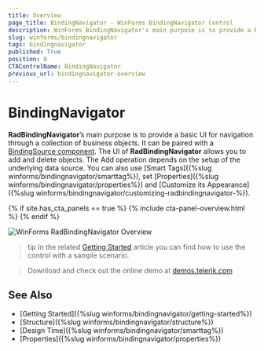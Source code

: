 ```yaml
---
title: Overview
page_title: BindingNavigator - WinForms BindingNavigator Control
description: WinForms BindingNavigator's main purpose is to provide a basic UI for navigation through a collection of business objects.
slug: winforms/bindingnavigator
tags: bindingnavigator
published: True
position: 0
CTAControlName: BindingNavigator
previous_url: bindingnavigator-overview
---
```


# BindingNavigator

__RadBindingNavigator__’s main purpose is to provide a basic UI for navigation through a collection of business objects. It can be paired with a [BindingSource component](http://msdn.microsoft.com/en-us/library/system.windows.forms.bindingsource%28v=vs.110%29.aspx). The UI of __RadBindingNavigator__ allows you to add and delete objects. The Add operation depends on the setup of the underlying data source. You can also use [Smart Tags]({%slug winforms/bindingnavigator/smarttag%}), set [Properties]({%slug winforms/bindingnavigator/properties%}) and [Customize its Appearance]({%slug winforms/bindingnavigator/customizing-radbindingnavigator-%}).

{% if site.has_cta_panels == true %}
{% include cta-panel-overview.html %}
{% endif %}

![WinForms RadBindingNavigator Overview](images/bindingnavigator-overview001.png)

>tip In the related [Getting Started](https://docs.telerik.com/devtools/winforms/controls/bindingnavigator/getting-started) article you can find how to use the control with a sample scenario.

> Download and check out the online demo at [demos.telerik.com](https://telerik-winforms-demos.s3.amazonaws.com/TelerikWinFormsExamplesLauncher.exe)

## See Also

 * [Getting Started]({%slug winforms/bindingnavigator/getting-started%})
 * [Structure]({%slug winforms/bindingnavigator/structure%})
 * [Design Time]({%slug winforms/bindingnavigator/smarttag%})
 * [Properties]({%slug winforms/bindingnavigator/properties%})
  
